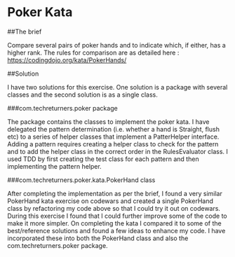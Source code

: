 # Poker Kata

##The brief 

Compare several pairs of poker hands and to indicate which, if either, has a higher rank.
The rules for comparison are as detailed here :
https://codingdojo.org/kata/PokerHands/

##Solution

I have two solutions for this exercise. One solution is a package with several classes and the second
solution is as a single class. 

###com.techreturners.poker package 

The package contains the classes to implement the poker kata. 
I have delegated the pattern determination (i.e. whether a hand is Straight, flush etc) to a series of 
helper classes that implement a PatterHelper interface.
Adding a pattern requires creating a helper class to check for the pattern and to add
the helper class in the correct order in the RulesEvaluator class.
I used TDD by first creating the test class for each pattern and then implementing the pattern helper.

###com.techreturners.poker.kata.PokerHand class

After completing the implementation as per the brief, 
I found a very similar PokerHand kata exercise on codewars and created a single PokerHand class by refactoring
my code above so that I could try it out on codewars. 
During this exercise I found that I could further improve some of the code to make it more simpler. 
On completing the kata I compared it to some of the best/reference solutions and 
found a few ideas to enhance my code. 
I have incorporated these into both the PokerHand class and also the com.techreturners.poker package.

